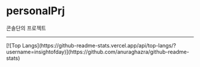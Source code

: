 # personalPrj
콘솔단의 프로젝트
<hr>
[![Top Langs](https://github-readme-stats.vercel.app/api/top-langs/?username=insightofday)](https://github.com/anuraghazra/github-readme-stats)
